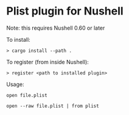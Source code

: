 # Plist plugin for Nushell

Note: this requires Nushell 0.60 or later

To install:

```
> cargo install --path .
```

To register (from inside Nushell):
```
> register <path to installed plugin> 
```

Usage:
```
open file.plist 
```

```
open --raw file.plist | from plist
```
